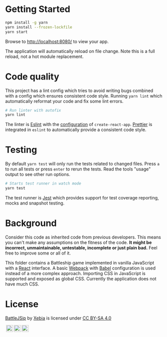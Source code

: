 # Getting Started

```sh
npm install -g yarn 
yarn install --frozen-lockfile
yarn start 
```

Browse to [http://localhost:8080/](http://localhost:8080/) to view your app.

The application will automatically reload on file change. Note this is a full reload, not a hot module replacement.

# Code quality
This project has a lint config which tries to avoid writing bugs combined with a config which ensures consistent code style. Running `yarn lint` which automatically reformat your code and fix some lint errors.

```sh
# Run linter with autofix
yarn lint
```

The linter is [Eslint](https://eslint.org/) with the [configuration](https://www.npmjs.com/package/eslint-config-react-app) of `create-react-app`. [Prettier](https://prettier.io/) is integrated in `eslint` to automatically provide a consistent code style.

# Testing
By default `yarn test` will only run the tests related to changed files. Press `a` to run all tests or press `enter` to rerun the tests. Read the tools "usage" output to see other run options.

```sh
# Starts test runner in watch mode
yarn test
```

The test runner is [Jest](https://facebook.github.io/jest/) which provides support for test coverage reporting, mocks and snapshot testing.

# Background
Consider this code as inherited code from previous developers. This means you can't make any assumptions on the fitness of the code. **It might be incorrect, unmaintainable, untestable, incomplete or just plain bad.** Feel free to improve some or all of it.

This folder contains a Battleship game implemented in vanilla JavaScript with a [React](https://reactjs.org/) interface. A basic [Webpack](https://webpack.js.org/) with [Babel](https://babeljs.io/) configuration is used instead of a more complex approach. Importing CSS in JavaScript is supported and exposed as global CSS. Currently the application does not have much CSS.

# License

<p xmlns:cc="http://creativecommons.org/ns#" xmlns:dct="http://purl.org/dc/terms/"><a property="dct:title" rel="cc:attributionURL" href="https://github.com/jessehouwing/BattleJSip">BattleJSip</a> by <a rel="cc:attributionURL dct:creator" property="cc:attributionName" href="https://xebia.com">Xebia</a> is licensed under <a href="http://creativecommons.org/licenses/by-sa/4.0/?ref=chooser-v1" target="_blank" rel="license noopener noreferrer" style="display:inline-block;">CC BY-SA 4.0

<img style="height:22px!important;margin-left:3px;vertical-align:text-bottom;" src="https://mirrors.creativecommons.org/presskit/icons/cc.svg?ref=chooser-v1"><img style="height:22px!important;margin-left:3px;vertical-align:text-bottom;" src="https://mirrors.creativecommons.org/presskit/icons/by.svg?ref=chooser-v1"><img style="height:22px!important;margin-left:3px;vertical-align:text-bottom;" src="https://mirrors.creativecommons.org/presskit/icons/sa.svg?ref=chooser-v1"></a></p>
